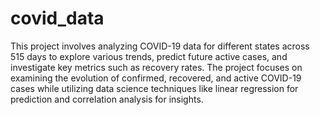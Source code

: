 # covid_data
This project involves analyzing COVID-19 data for different states across 515 days to explore various trends, predict future active cases, and investigate key metrics such as recovery rates.
The project focuses on examining the evolution of confirmed, recovered, and active COVID-19 cases while utilizing data science techniques like linear regression for prediction and correlation analysis for insights.
